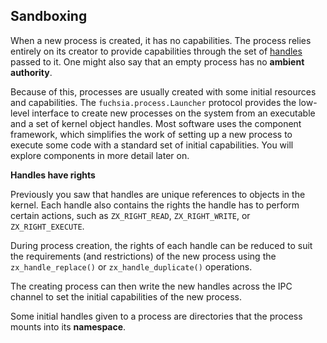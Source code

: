 ## Sandboxing

When a new process is created, it has no capabilities. The process relies
entirely on its creator to provide capabilities through the set of
[handles][glossary.handle] passed to it. One might also say that an empty
process has no **ambient authority**.

Because of this, processes are usually created with some initial resources
and capabilities. The `fuchsia.process.Launcher` protocol provides the
low-level interface to create new processes on the system from an executable
and a set of kernel object handles. Most software uses the component framework,
which simplifies the work of setting up a new process to execute some code with
a standard set of initial capabilities. You will explore components in more
detail later on.


<aside class="key-point">
  <b>Handles have rights</b>
  <p>Previously you saw that handles are unique references to objects in the
  kernel. Each handle also contains the rights the handle has to perform
  certain actions, such as <code>ZX_RIGHT_READ</code>,
  <code>ZX_RIGHT_WRITE</code>, or <code>ZX_RIGHT_EXECUTE</code>.</p>

  <p>During process creation, the rights of each handle can be reduced to suit
  the requirements (and restrictions) of the new process using the
  <code>zx_handle_replace()</code> or <code>zx_handle_duplicate()</code>
   operations.

  <p>The creating process can then write the new handles across the IPC channel
  to set the initial capabilities of the new process.</p>
</aside>


Some initial handles given to a process are directories that the process mounts
into its **namespace**.

[glossary.handle]: /docs/glossary/README.md#handle